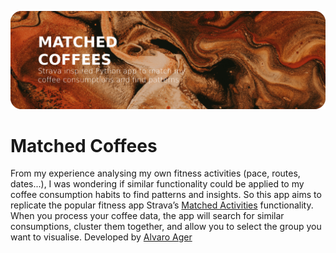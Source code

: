 ![Header](hero.png)

# Matched Coffees
From my experience analysing my own fitness activities (pace, routes, dates...), I was wondering if similar functionality could be applied to my coffee consumption habits to find patterns and insights. So this app aims to replicate the popular fitness app Strava’s [Matched Activities](https://support.strava.com/hc/en-us/articles/216918597-Matched-Activities/) functionality. When you process your coffee data, the app will search for similar consumptions, cluster them together, and allow you to select the group you want to visualise. Developed by [Alvaro Ager](https://www.linkedin.com/in/alvaroager/)